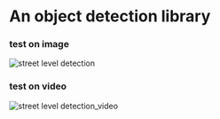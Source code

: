 # An object detection library

### test on image

![street level detection](https://github.com/sjyangkevin/ODLib/blob/main/data/Yolo_v3/outputs/car-image.jpeg)

### test on video

![street level detection_video](https://github.com/sjyangkevin/ODLib/blob/main/data/Yolo_v3/outputs/street_video.tiny.gif)
